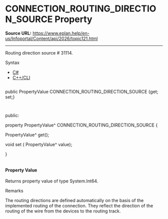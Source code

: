 # CONNECTION_ROUTING_DIRECTION_SOURCE Property

**Source URL:** https://www.eplan.help/en-us/Infoportal/Content/api/2026/topic121.html

---

Routing direction source # 31114.

Syntax

- [C#](#i-syntax-CS)
- [C++/CLI](#i-syntax-CPP2005)

```
```
public PropertyValue CONNECTION_ROUTING_DIRECTION_SOURCE {get; set;}
```
```

```
```
public:

property PropertyValue^ CONNECTION_ROUTING_DIRECTION_SOURCE {

   PropertyValue^ get();

   void set (    PropertyValue^ value);

}
```
```

#### Property Value

Returns property value of type System.Int64.

Remarks

The routing directions are defined automatically on the basis of the implemented routing of the connection. They reflect the direction of the routing of the wire from the devices to the routing track.
